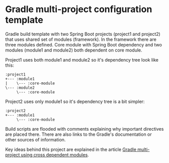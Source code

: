 Gradle multi-project configuration template
===========================================

Gradle build template with two Spring Boot projects (project1 and project2) that uses shared set of modules (framework). In the framework there are three modules defined. Core module with Spring Boot dependency and two modules (module1 and module2) both dependent on core module.

Project1 uses both module1 and module2 so it's dependency tree look like this:
```
:project1
+--- :module1
|    \--- :core-module
\--- :module2
     \--- :core-module
```
Project2 uses only module1 so it's dependency tree is a bit simpler:
```
:project2
+--- :module1
     \--- :core-module
```
Build scripts are flooded with comments explaining why important directives are placed there. There are also links to the Gradle's documentation or other sources of information.

Key ideas behind this project are explained in the article [Gradle multi-project using cross dependent modules](http://vkuzel.blogspot.cz/2016/01/gradle-multi-project-using-cross.html).